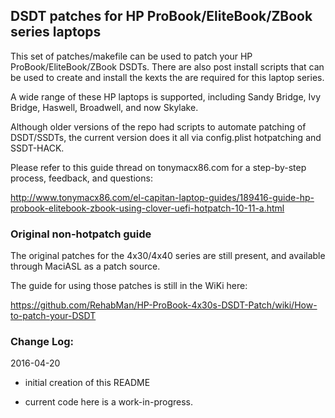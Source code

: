 ## DSDT patches for HP ProBook/EliteBook/ZBook series laptops

This set of patches/makefile can be used to patch your HP ProBook/EliteBook/ZBook DSDTs.  There are also post install scripts that can be used to create and install the kexts the are required for this laptop series.

A wide range of these HP laptops is supported, including Sandy Bridge, Ivy Bridge, Haswell, Broadwell, and now Skylake.

Although older versions of the repo had scripts to automate patching of DSDT/SSDTs, the current version does it all via config.plist hotpatching and SSDT-HACK.

Please refer to this guide thread on tonymacx86.com for a step-by-step process, feedback, and questions:

http://www.tonymacx86.com/el-capitan-laptop-guides/189416-guide-hp-probook-elitebook-zbook-using-clover-uefi-hotpatch-10-11-a.html


### Original non-hotpatch guide

The original patches for the 4x30/4x40 series are still present, and available through MaciASL as a patch source.

The guide for using those patches is still in the WiKi here:

https://github.com/RehabMan/HP-ProBook-4x30s-DSDT-Patch/wiki/How-to-patch-your-DSDT


### Change Log:

2016-04-20

- initial creation of this README

- current code here is a work-in-progress.

